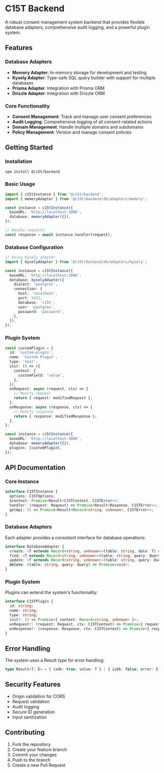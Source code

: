 # C15T Backend

A robust consent management system backend that provides flexible database adapters, comprehensive audit logging, and a powerful plugin system.

## Features

### Database Adapters
- **Memory Adapter**: In-memory storage for development and testing
- **Kysely Adapter**: Type-safe SQL query builder with support for multiple databases
- **Prisma Adapter**: Integration with Prisma ORM
- **Drizzle Adapter**: Integration with Drizzle ORM

### Core Functionality
- **Consent Management**: Track and manage user consent preferences
- **Audit Logging**: Comprehensive logging of all consent-related actions
- **Domain Management**: Handle multiple domains and subdomains
- **Policy Management**: Version and manage consent policies

## Getting Started

### Installation

```bash
npm install @c15t/backend
```

### Basic Usage

```typescript
import { c15tInstance } from '@c15t/backend';
import { memoryAdapter } from '@c15t/backend/db/adapters/memory';

const instance = c15tInstance({
  baseURL: 'http://localhost:3000',
  database: memoryAdapter({}),
});

// Handle requests
const response = await instance.handler(request);
```

### Database Configuration

```typescript
// Using Kysely adapter
import { kyselyAdapter } from '@c15t/backend/db/adapters/kysely';

const instance = c15tInstance({
  baseURL: 'http://localhost:3000',
  database: kyselyAdapter({
    dialect: 'postgres',
    connection: {
      host: 'localhost',
      port: 5432,
      database: 'c15t',
      user: 'postgres',
      password: 'password',
    },
  }),
});
```

### Plugin System

```typescript
const customPlugin = {
  id: 'custom-plugin',
  name: 'Custom Plugin',
  type: 'test',
  init: () => ({
    context: {
      customField: 'value',
    },
  }),
  onRequest: async (request, ctx) => {
    // Modify request
    return { request: modifiedRequest };
  },
  onResponse: async (response, ctx) => {
    // Modify response
    return { response: modifiedResponse };
  },
};

const instance = c15tInstance({
  baseURL: 'http://localhost:3000',
  database: memoryAdapter({}),
  plugins: [customPlugin],
});
```

## API Documentation

### Core Instance

```typescript
interface C15TInstance {
  options: C15TOptions;
  $context: Promise<Result<C15TContext, C15TError>>;
  handler: (request: Request) => Promise<Result<Response, C15TError>>;
  getApi: () => Promise<Result<Record<string, unknown>, C15TError>>;
}
```

### Database Adapters

Each adapter provides a consistent interface for database operations:

```typescript
interface DatabaseAdapter {
  create: <T extends Record<string, unknown>>(table: string, data: T) => Promise<T>;
  find: <T extends Record<string, unknown>>(table: string, query: Query) => Promise<T[]>;
  update: <T extends Record<string, unknown>>(table: string, query: Query, data: Partial<T>) => Promise<T>;
  delete: (table: string, query: Query) => Promise<void>;
}
```

### Plugin System

Plugins can extend the system's functionality:

```typescript
interface C15TPlugin {
  id: string;
  name: string;
  type: string;
  init?: () => Promise<{ context: Record<string, unknown> }>;
  onRequest?: (request: Request, ctx: C15TContext) => Promise<{ request: Request } | { response: Response } | undefined>;
  onResponse?: (response: Response, ctx: C15TContext) => Promise<{ response: Response } | undefined>;
}
```

## Error Handling

The system uses a Result type for error handling:

```typescript
type Result<T, E> = { isOk: true; value: T } | { isOk: false; error: E };
```

## Security Features

- Origin validation for CORS
- Request validation
- Audit logging
- Secure ID generation
- Input sanitization

## Contributing

1. Fork the repository
2. Create your feature branch
3. Commit your changes
4. Push to the branch
5. Create a new Pull Request
